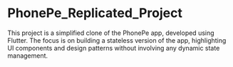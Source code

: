 # PhonePe_Replicated_Project
This project is a simplified clone of the PhonePe app, developed using Flutter. The focus is on building a stateless version of the app, highlighting UI components and design patterns without involving any dynamic state management.
